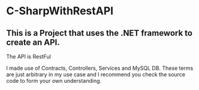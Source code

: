 # C-SharpWithRestAPI

## This is a Project that uses the .NET framework to create an API.

The API is RestFul

I made use of Contracts, Controllers, Services and MySQL DB. These terms are just arbitrary in my use case and I recommend you check the source code to form your own understanding.
